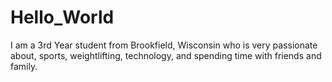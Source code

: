 # Hello_World
I am a 3rd Year student from Brookfield, Wisconsin who is very passionate about, sports, weightlifting, technology, and spending time with friends and family.
